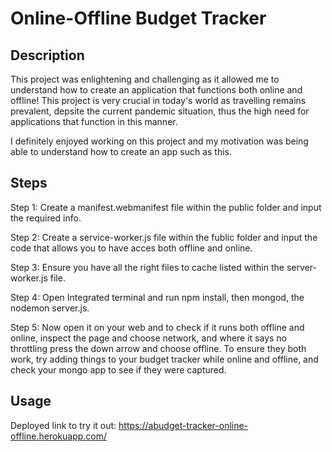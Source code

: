 # Online-Offline Budget Tracker

## Description

This project was enlightening and challenging as it allowed me to understand how to create an application that functions both online and offline! This project is very crucial in today's world as travelling remains prevalent, depsite the current pandemic situation, thus the high need for applications that function in this manner.

I definitely enjoyed working on this project and my motivation was being able to understand how to create an app such as this.
## Steps

Step 1: Create a manifest.webmanifest file within the public folder and input the required info.

Step 2: Create a service-worker.js file within the fublic folder and input the code that allows you to have acces both offline and online.

Step 3: Ensure you have all the right files to cache listed within the server-worker.js file.

Step 4: Open Integrated terminal and run npm install, then mongod, the nodemon server.js.

Step 5: Now open it on your web and to check if it runs both offline and online, inspect the page and choose network, and where it says no throttling press the down arrow and choose offline. To ensure they both work, try adding things to your budget tracker while online and offline, and check your mongo app to see if they were captured.

## Usage

Deployed link to try it out: https://abudget-tracker-online-offline.herokuapp.com/